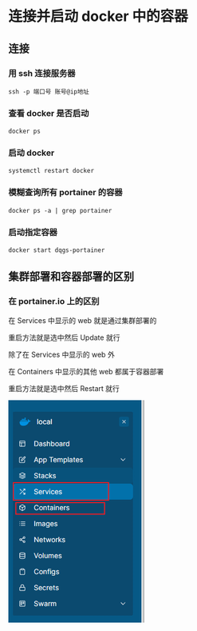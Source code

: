 # 连接并启动 docker 中的容器
## 连接
### 用 ssh 连接服务器
```
ssh -p 端口号 账号@ip地址
```
### 查看 docker 是否启动
```
docker ps
```

### 启动 docker
```
systemctl restart docker
```

### 模糊查询所有 portainer 的容器 
```
docker ps -a | grep portainer
```

### 启动指定容器
```
docker start dqgs-portainer
```

## 集群部署和容器部署的区别
### 在 portainer.io 上的区别
在 Services 中显示的 web 就是通过集群部署的

重启方法就是选中然后 Update 就行

除了在 Services 中显示的 web 外

在 Containers 中显示的其他 web 都属于容器部署

重启方法就是选中然后 Restart 就行

![Image text](./../../images/docker/1.png)